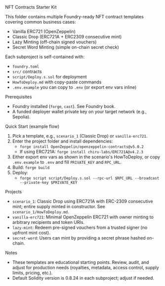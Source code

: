 NFT Contracts Starter Kit

This folder contains multiple Foundry-ready NFT contract templates covering common business cases:

- Vanilla ERC721 (OpenZeppelin)
- Classic Drop (ERC721A + ERC2309 consecutive mint)
- Lazy Minting (off-chain signed vouchers)
- Secret Word Minting (simple on-chain secret check)

Each subproject is self-contained with:

- `foundry.toml`
- `src/` contracts
- `script/Deploy.s.sol` for deployment
- `HowToDeploy.md` with copy-paste commands
- `.env.example` you can copy to `.env` (or export env vars inline)

Prerequisites

- Foundry installed (`forge`, `cast`). See Foundry book.
- A funded deployer wallet private key on your target network (e.g., Sepolia).

Quick Start (example flow)

1. Pick a template, e.g., `scenario_1` (Classic Drop) or `vanilla-erc721`.
2. Enter the project folder and install dependencies:
   - `forge install OpenZeppelin/openzeppelin-contracts@v5.0.2`
   - If using ERC721A: `forge install chiru-labs/ERC721A@v4.2.3`
3. Either export env vars as shown in the scenario's HowToDeploy, or copy `.env.example` to `.env` and fill `PRIVATE_KEY` and `RPC_URL`.
4. Build: `forge build`
5. Deploy:
   - `forge script script/Deploy.s.sol --rpc-url $RPC_URL --broadcast --private-key $PRIVATE_KEY`

Projects

- `scenario_1`: Classic Drop using ERC721A with ERC-2309 consecutive mint; entire supply minted in constructor. See `scenario_1/HowToDeploy.md`.
- `vanilla-erc721`: Minimal OpenZeppelin ERC721 with owner minting to arbitrary recipients and token URIs.
- `lazy-mint`: Redeem pre-signed vouchers from a trusted signer (no upfront mint cost).
- `secret-word`: Users can mint by providing a secret phrase hashed on-chain.

Notes

- These templates are educational starting points. Review, audit, and adjust for production needs (royalties, metadata, access control, supply limits, pricing, etc.).
- Default Solidity version is 0.8.24 in each subproject; adjust if needed.

